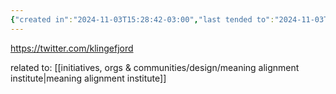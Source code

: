 ```yaml
---
{"created in":"2024-11-03T15:28:42-03:00","last tended to":"2024-11-03T15:44:02-03:00","tags":["AI","metacrisis","research","values","socialstructure","superstructure"],"dg-publish":true,"permalink":"/people/references/architect-design/oliver-klingefjord/","dgPassFrontmatter":true,"created":"2024-11-03T15:28:42.518-03:00","updated":"2024-11-03T15:44:20.947-03:00"}
---
```


https://twitter.com/klingefjord

related to: [[initiatives, orgs & communities/design/meaning alignment institute\|meaning alignment institute]]